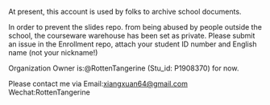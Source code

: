 At present, this account is used by folks to archive school documents.

In order to prevent the slides repo. from being abused by people outside the school, the courseware warehouse has been set as private. Please submit an issue in the Enrollment repo, attach your student ID number and English name (not your nickname!)

Organization Owner is:@RottenTangerine (Stu_id: P1908370) for now.

Please contact me via
Email:xiangxuan64@gmail.com
Wechat:RottenTangerine

